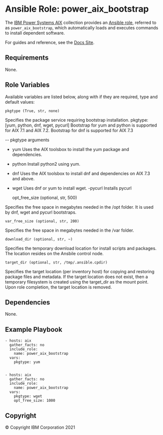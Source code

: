 # Ansible Role: power_aix_bootstrap
The [IBM Power Systems AIX](../../README.md) collection provides an [Ansible role](https://docs.ansible.com/ansible/latest/user_guide/playbooks_reuse_roles.html), referred to as `power_aix_bootstrap`, which automatically loads and executes commands to install dependent software.

For guides and reference, see the [Docs Site](https://ibm.github.io/ansible-power-aix/roles.html).

## Requirements

None.

## Role Variables

Available variables are listed below, along with if they are required, type and default values:

    pkgtype (True, str, none)

Specifies the package service requiring bootstrap installation.
pkgtype: [yum, python, dnf, wget, pycurl]
Bootstrap for yum and python is supported for AIX 7.1 and AIX 7.2.
Bootstrap for dnf is supported for AIX 7.3

-- pkgtype arguments
- yum
Uses the AIX toolsbox to install the yum package and dependencies.
- python
Install python2 using yum.
- dnf
Uses the AIX toolsbox to install dnf and dependencies on AIX 7.3 and above.
- wget
Uses dnf or yum to install wget.
-pycurl
Installs pycurl

    opt_free_size (optional, str, 500)

Specifies the free space in megabytes needed in the /opt folder. It is used by dnf, wget and pycurl bootstraps.

    var_free_size (optional, str, 200)

Specifies the free space in megabytes needed in the /var folder.

    download_dir (optional, str, ~)

Specifies the temporary download location for install scripts and packages. The location resides on the Ansbile control node.

    target_dir (optional, str, /tmp/.ansible.cpdir)

Specifies the target location (per inventory host) for copying and restoring package files and metadata. If the target location does not exist, then a temporary filesystem is created using the target_dir as the mount point.  Upon role completion, the target location is removed.

## Dependencies

None.

## Example Playbook

    - hosts: aix
      gather_facts: no
      include_role:
        name: power_aix_bootstrap
      vars:
        pkgtype: yum


    - hosts: aix
      gather_facts: no
      include_role:
        name: power_aix_bootstrap
      vars:
        pkgtype: wget
        opt_free_size: 1000

## Copyright
© Copyright IBM Corporation 2021
